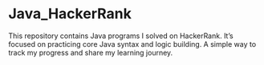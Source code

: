 # Java_HackerRank
This repository contains Java programs I solved on HackerRank. It’s focused on practicing core Java syntax and logic building. A simple way to track my progress and share my learning journey.
